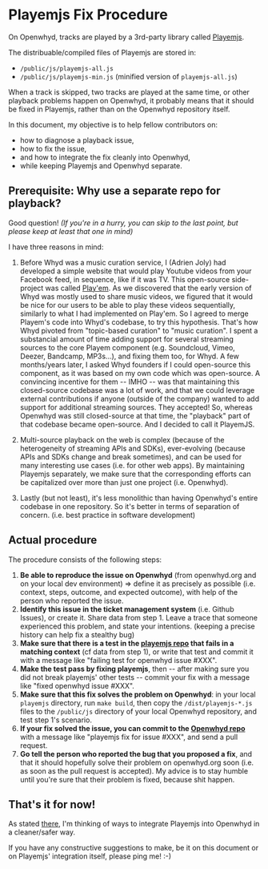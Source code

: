 # Playemjs Fix Procedure

On Openwhyd, tracks are played by a 3rd-party library called [Playemjs](https://github.com/adrienjoly/playemjs).

The distribuable/compiled files of Playemjs are stored in:

- `/public/js/playemjs-all.js`
- `/public/js/playemjs-min.js` (minified version of `playemjs-all.js`)

When a track is skipped, two tracks are played at the same time, or other playback problems happen on Openwhyd, it probably means that it should be fixed in Playemjs, rather than on the Openwhyd repository itself.

In this document, my objective is to help fellow contributors on:

- how to diagnose a playback issue,
- how to fix the issue,
- and how to integrate the fix cleanly into Openwhyd,
- while keeping Playemjs and Openwhyd separate.

## Prerequisite: Why use a separate repo for playback?

Good question! _(If you're in a hurry, you can skip to the last point, but please keep at least that one in mind)_

I have three reasons in mind:

1. Before Whyd was a music curation service, I (Adrien Joly) had developed a simple website that would play Youtube videos from your Facebook feed, in sequence, like if it was TV. This open-source side-project was called [Play'em](https://github.com/adrienjoly/playem). As we discovered that the early version of Whyd was mostly used to share music videos, we figured that it would be nice for our users to be able to play these videos sequentially, similarly to what I had implemented on Play'em. So I agreed to merge Playem's code into Whyd's codebase, to try this hypothesis. That's how Whyd pivoted from "topic-based curation" to "music curation". I spent a substancial amount of time adding support for several streaming sources to the core Playem component (e.g. Soundcloud, Vimeo, Deezer, Bandcamp, MP3s...), and fixing them too, for Whyd. A few months/years later, I asked Whyd founders if I could open-source this component, as it was based on my own code which was open-source. A convincing incentive for them -- IMHO -- was that maintaining this closed-source codebase was a lot of work, and that we could leverage external contributions if anyone (outside of the company) wanted to add support for additional streaming sources. They accepted! So, whereas Openwhyd was still closed-source at that time, the "playback" part of that codebase became open-source. And I decided to call it PlayemJS.

2. Multi-source playback on the web is complex (because of the heterogeneity of streaming APIs and SDKs), ever-evolving (because APIs and SDKs change and break sometimes), and can be used for many interesting use cases (i.e. for other web apps). By maintaining Playemjs separately, we make sure that the corresponding efforts can be capitalized over more than just one project (i.e. Openwhyd).

3. Lastly (but not least), it's less monolithic than having Openwhyd's entire codebase in one repository. So it's better in terms of separation of concern. (i.e. best practice in software development)

## Actual procedure

The procedure consists of the following steps:

1. **Be able to reproduce the issue on Openwhyd** (from openwhyd.org and on your local dev environment) => define it as precisely as possible (i.e. context, steps, outcome, and expected outcome), with help of the person who reported the issue.
2. **Identify this issue in the ticket management system** (i.e. Github Issues), or create it. Share data from step 1. Leave a trace that someone experienced this problem, and state your intentions. (keeping a precise history can help fix a stealthy bug)
3. **Make sure that there is a test in the [playemjs repo](https://github.com/adrienjoly/playemjs) that fails in a matching context** (cf data from step 1), or write that test and commit it with a message like "failing test for openwhyd issue #XXX".
4. **Make the test pass by fixing playemjs**, then -- after making sure you did not break playemjs' other tests -- commit your fix with a message like "fixed openwhyd issue #XXX".
5. **Make sure that this fix solves the problem on Openwhyd**: in your local `playemjs` directory, run `make build`, then copy the `/dist/playemjs-*.js` files to the `/public/js` directory of your local Openwhyd repository, and test step 1's scenario.
6. **If your fix solved the issue, you can commit to the [Openwhyd repo](https://github.com/openwhyd/openwhyd)** with a message like "playemjs fix for issue #XXX", and send a pull request.
7. **Go tell the person who reported the bug that you proposed a fix**, and that it should hopefully solve their problem on openwhyd.org soon (i.e. as soon as the pull request is accepted). My advice is to stay humble until you're sure that their problem is fixed, because shit happen.

## That's it for now!

As stated [there](https://github.com/openwhyd/openwhyd/issues/17), I'm thinking of ways to integrate Playemjs into Openwhyd in a cleaner/safer way.

If you have any constructive suggestions to make, be it on this document or on Playemjs' integration itself, please ping me! :-)
